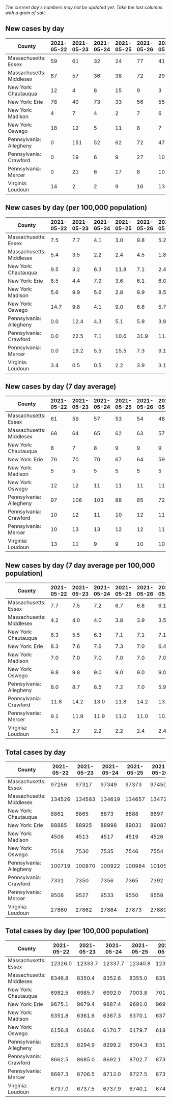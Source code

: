 _The current day's numbers may not be updated yet. Take the last columns with a grain of salt._
## New cases by day

| County | 2021-05-22 | 2021-05-23 | 2021-05-24 | 2021-05-25 | 2021-05-26 | 2021-05-27 | 2021-05-28 |
| --- | --- | --- | --- | --- | --- | --- | --- |
| Massachusetts: Essex | 59 | 61 | 32 | 24 | 77 | 41 |  |
| Massachusetts: Middlesex | 87 | 57 | 36 | 38 | 72 | 29 |  |
| New York: Chautauqua | 12 | 4 | 8 | 15 | 9 | 3 |  |
| New York: Erie | 78 | 40 | 73 | 33 | 56 | 55 |  |
| New York: Madison | 4 | 7 | 4 | 2 | 7 | 6 |  |
| New York: Oswego | 18 | 12 | 5 | 11 | 8 | 7 |  |
| Pennsylvania: Allegheny | 0 | 151 | 52 | 62 | 72 | 47 |  |
| Pennsylvania: Crawford | 0 | 19 | 6 | 9 | 27 | 10 |  |
| Pennsylvania: Mercer | 0 | 21 | 6 | 17 | 8 | 10 |  |
| Virginia: Loudoun | 14 | 2 | 2 | 9 | 16 | 13 |  |

## New cases by day (per 100,000 population)

| County | 2021-05-22 | 2021-05-23 | 2021-05-24 | 2021-05-25 | 2021-05-26 | 2021-05-27 | 2021-05-28 |
| --- | --- | --- | --- | --- | --- | --- | --- |
| Massachusetts: Essex | 7.5 | 7.7 | 4.1 | 3.0 | 9.8 | 5.2 |  |
| Massachusetts: Middlesex | 5.4 | 3.5 | 2.2 | 2.4 | 4.5 | 1.8 |  |
| New York: Chautauqua | 9.5 | 3.2 | 6.3 | 11.8 | 7.1 | 2.4 |  |
| New York: Erie | 8.5 | 4.4 | 7.9 | 3.6 | 6.1 | 6.0 |  |
| New York: Madison | 5.6 | 9.9 | 5.6 | 2.8 | 9.9 | 8.5 |  |
| New York: Oswego | 14.7 | 9.8 | 4.1 | 9.0 | 6.6 | 5.7 |  |
| Pennsylvania: Allegheny | 0.0 | 12.4 | 4.3 | 5.1 | 5.9 | 3.9 |  |
| Pennsylvania: Crawford | 0.0 | 22.5 | 7.1 | 10.6 | 31.9 | 11.8 |  |
| Pennsylvania: Mercer | 0.0 | 19.2 | 5.5 | 15.5 | 7.3 | 9.1 |  |
| Virginia: Loudoun | 3.4 | 0.5 | 0.5 | 2.2 | 3.9 | 3.1 |  |

## New cases by day (7 day average)

| County | 2021-05-22 | 2021-05-23 | 2021-05-24 | 2021-05-25 | 2021-05-26 | 2021-05-27 | 2021-05-28 |
| --- | --- | --- | --- | --- | --- | --- | --- |
| Massachusetts: Essex | 61 | 59 | 57 | 53 | 54 | 48 |  |
| Massachusetts: Middlesex | 68 | 64 | 65 | 62 | 63 | 57 |  |
| New York: Chautauqua | 8 | 7 | 8 | 9 | 9 | 9 |  |
| New York: Erie | 76 | 70 | 70 | 67 | 64 | 59 |  |
| New York: Madison | 5 | 5 | 5 | 5 | 5 | 5 |  |
| New York: Oswego | 12 | 12 | 11 | 11 | 11 | 11 |  |
| Pennsylvania: Allegheny | 97 | 106 | 103 | 88 | 85 | 72 |  |
| Pennsylvania: Crawford | 10 | 12 | 11 | 10 | 12 | 11 |  |
| Pennsylvania: Mercer | 10 | 13 | 13 | 12 | 12 | 11 |  |
| Virginia: Loudoun | 13 | 11 | 9 | 9 | 10 | 10 |  |

## New cases by day (7 day average per 100,000 population)

| County | 2021-05-22 | 2021-05-23 | 2021-05-24 | 2021-05-25 | 2021-05-26 | 2021-05-27 | 2021-05-28 |
| --- | --- | --- | --- | --- | --- | --- | --- |
| Massachusetts: Essex | 7.7 | 7.5 | 7.2 | 6.7 | 6.8 | 6.1 |  |
| Massachusetts: Middlesex | 4.2 | 4.0 | 4.0 | 3.8 | 3.9 | 3.5 |  |
| New York: Chautauqua | 6.3 | 5.5 | 6.3 | 7.1 | 7.1 | 7.1 |  |
| New York: Erie | 8.3 | 7.6 | 7.6 | 7.3 | 7.0 | 6.4 |  |
| New York: Madison | 7.0 | 7.0 | 7.0 | 7.0 | 7.0 | 7.0 |  |
| New York: Oswego | 9.8 | 9.8 | 9.0 | 9.0 | 9.0 | 9.0 |  |
| Pennsylvania: Allegheny | 8.0 | 8.7 | 8.5 | 7.2 | 7.0 | 5.9 |  |
| Pennsylvania: Crawford | 11.8 | 14.2 | 13.0 | 11.8 | 14.2 | 13.0 |  |
| Pennsylvania: Mercer | 9.1 | 11.9 | 11.9 | 11.0 | 11.0 | 10.1 |  |
| Virginia: Loudoun | 3.1 | 2.7 | 2.2 | 2.2 | 2.4 | 2.4 |  |

## Total cases by day

| County | 2021-05-22 | 2021-05-23 | 2021-05-24 | 2021-05-25 | 2021-05-26 | 2021-05-27 | 2021-05-28 |
| --- | --- | --- | --- | --- | --- | --- | --- |
| Massachusetts: Essex | 97256 | 97317 | 97349 | 97373 | 97450 | 97491 |  |
| Massachusetts: Middlesex | 134526 | 134583 | 134619 | 134657 | 134729 | 134758 |  |
| New York: Chautauqua | 8861 | 8865 | 8873 | 8888 | 8897 | 8900 |  |
| New York: Erie | 88885 | 88925 | 88998 | 89031 | 89087 | 89142 |  |
| New York: Madison | 4506 | 4513 | 4517 | 4519 | 4526 | 4532 |  |
| New York: Oswego | 7518 | 7530 | 7535 | 7546 | 7554 | 7561 |  |
| Pennsylvania: Allegheny | 100719 | 100870 | 100922 | 100984 | 101056 | 101103 |  |
| Pennsylvania: Crawford | 7331 | 7350 | 7356 | 7365 | 7392 | 7402 |  |
| Pennsylvania: Mercer | 9506 | 9527 | 9533 | 9550 | 9558 | 9568 |  |
| Virginia: Loudoun | 27860 | 27862 | 27864 | 27873 | 27889 | 27902 |  |

## Total cases by day (per 100,000 population)

| County | 2021-05-22 | 2021-05-23 | 2021-05-24 | 2021-05-25 | 2021-05-26 | 2021-05-27 | 2021-05-28 |
| --- | --- | --- | --- | --- | --- | --- | --- |
| Massachusetts: Essex | 12326.0 | 12333.7 | 12337.7 | 12340.8 | 12350.5 | 12355.7 |  |
| Massachusetts: Middlesex | 8346.8 | 8350.4 | 8352.6 | 8355.0 | 8359.4 | 8361.2 |  |
| New York: Chautauqua | 6982.5 | 6985.7 | 6992.0 | 7003.8 | 7010.9 | 7013.2 |  |
| New York: Erie | 9675.1 | 9679.4 | 9687.4 | 9691.0 | 9697.1 | 9703.0 |  |
| New York: Madison | 6351.8 | 6361.6 | 6367.3 | 6370.1 | 6379.9 | 6388.4 |  |
| New York: Oswego | 6156.8 | 6166.6 | 6170.7 | 6179.7 | 6186.3 | 6192.0 |  |
| Pennsylvania: Allegheny | 8282.5 | 8294.9 | 8299.2 | 8304.3 | 8310.2 | 8314.1 |  |
| Pennsylvania: Crawford | 8662.5 | 8685.0 | 8692.1 | 8702.7 | 8734.6 | 8746.4 |  |
| Pennsylvania: Mercer | 8687.3 | 8706.5 | 8712.0 | 8727.5 | 8734.8 | 8744.0 |  |
| Virginia: Loudoun | 6737.0 | 6737.5 | 6737.9 | 6740.1 | 6744.0 | 6747.1 |  |
